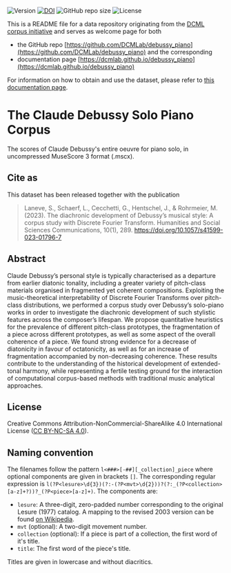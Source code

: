 ![Version](https://img.shields.io/github/v/release/DCMLab/debussy_piano?display_name=tag)
[![DOI](https://zenodo.org/badge/563844953.svg)](https://zenodo.org/badge/latestdoi/563844953)
![GitHub repo size](https://img.shields.io/github/repo-size/DCMLab/debussy_piano)
![License](https://img.shields.io/badge/license-CC%20BY--NC--SA%204.0-9cf)


This is a README file for a data repository originating from the [DCML corpus initiative](https://github.com/DCMLab/dcml_corpora)
and serves as welcome page for both 

* the GitHub repo [https://github.com/DCMLab/debussy_piano](https://github.com/DCMLab/debussy_piano) and the corresponding
* documentation page [https://dcmlab.github.io/debussy_piano](https://dcmlab.github.io/debussy_piano)

For information on how to obtain and use the dataset, please refer to [this documentation page](https://dcmlab.github.io/debussy_piano/introduction).

# The Claude Debussy Solo Piano Corpus

The scores of Claude Debussy's entire oeuvre for piano solo, in uncompressed MuseScore 3 format (.mscx).

## Cite as

This dataset has been released together with the publication

> Laneve, S., Schaerf, L., Cecchetti, G., Hentschel, J., & Rohrmeier, M. (2023). The diachronic development of Debussy’s musical style: A corpus study with Discrete Fourier Transform. Humanities and Social Sciences Communications, 10(1), 289. https://doi.org/10.1057/s41599-023-01796-7

## Abstract

Claude Debussy’s personal style is typically characterised as a departure from earlier diatonic tonality, including a greater variety of pitch-class materials organised in fragmented yet coherent compositions. Exploiting the music-theoretical interpretability of Discrete Fourier Transforms over pitch-class distributions, we performed a corpus study over Debussy’s solo-piano works in order to investigate the diachronic development of such stylistic features across the composer’s lifespan. We propose quantitative heuristics for the prevalence of different pitch-class prototypes, the fragmentation of a piece across different prototypes, as well as some aspect of the overall coherence of a piece. We found strong evidence for a decrease of diatonicity in favour of octatonicity, as well as for an increase of fragmentation accompanied by non-decreasing coherence. These results contribute to the understanding of the historical development of extended-tonal harmony, while representing a fertile testing ground for the interaction of computational corpus-based methods with traditional music analytical approaches.

## License

Creative Commons Attribution-NonCommercial-ShareAlike 4.0 International License ([CC BY-NC-SA 4.0](https://creativecommons.org/licenses/by-nc-sa/4.0/)).

## Naming convention

The filenames follow the pattern `l<###>[-##][_collection]_piece` where optional components are given in brackets `[]`.
The corresponding regular expression is `l(?P<lesure>\d{3})(?:-(?P<mvt>\d{2}))?(?:_(?P<collection>[a-z]+?))?_(?P<piece>[a-z]+)`.
The components are:

* `lesure`: A three-digit, zero-padded number corresponding to the original Lesure (1977) catalog. A mapping to the revised 2003 version can be found [on Wikipedia](https://en.wikipedia.org/wiki/List_of_compositions_by_Claude_Debussy#Piano_solo).
* `mvt` (optional): A two-digit movement number.
* `collection` (optional): If a piece is part of a collection, the first word of it's title.
* `title`: The first word of the piece's title.

Titles are given in lowercase and without diacritics.
